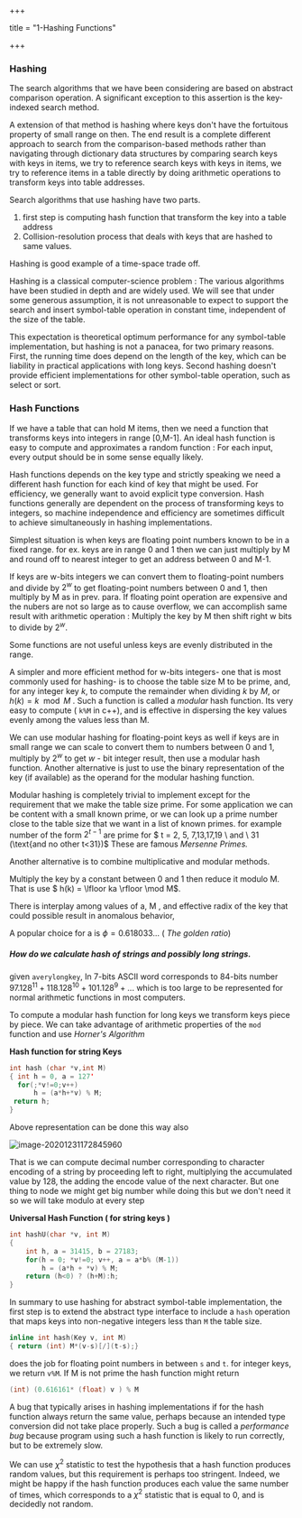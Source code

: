 +++

title = "1-Hashing Functions"

+++

### Hashing

The search algorithms that we have been considering are based on abstract comparison operation. A significant exception to this assertion is the key-indexed search method.

A extension of that method is hashing where keys don't have the fortuitous property of small range on then. The end result is a complete different approach to search from the comparison-based methods rather than navigating through dictionary data structures by comparing search keys with keys in items, we try to reference search keys with keys in items, we try to reference items in a table directly by doing arithmetic operations to transform keys into table addresses.

Search algorithms that use hashing have two parts.

1.  first step is computing hash function that transform the key into a table address
2. Collision-resolution process that deals with keys that are hashed to same values.

Hashing is good example of a time-space trade off.

Hashing is a classical computer-science problem : The various algorithms have been studied in depth and are widely used. We will see that under some generous assumption, it is not unreasonable to expect to support the search and insert symbol-table operation in constant time, independent of the size of the table.

This expectation is theoretical optimum performance for any symbol-table implementation, but hashing is not a panacea, for two primary reasons. First, the running time does depend on the length of the key, which can be liability in practical applications with long keys. Second hashing doesn't provide efficient implementations for other symbol-table operation, such as select or sort.

### Hash Functions

If we have a table that can hold M items, then we need a function that transforms keys into integers in range [0,M-1]. An ideal hash function is easy to compute and approximates a random function : For each input, every output should be in some sense equally likely.

Hash functions depends on the key type and strictly speaking we need a different hash function for each kind of key that might be used. For efficiency, we generally want to avoid explicit type conversion. Hash functions generally are dependent on the process of transforming keys to integers, so machine independence and efficiency are sometimes difficult to achieve simultaneously in hashing implementations.

Simplest situation is when keys are floating point numbers known to be in a fixed range. for ex. keys are in range 0 and 1 then we can just multiply by M and round off to nearest integer to get an address between 0 and M-1.

If keys are w-bits integers we can convert them to floating-point numbers and divide by $2^w$ to get floating-point numbers between 0 and 1, then multiply by M as in prev. para. If floating point operation are expensive and the nubers are not so large as to cause overflow, we can accomplish same result with arithmetic operation : Multiply the key by M then shift right w bits to divide by $2^w$.

Some functions are not useful unless keys are evenly distributed in the range.

A simpler and more efficient method for w-bits integers- one that is most commonly used for hashing- is to choose the table size M to be prime, and, for any integer key $k$, to compute the remainder when dividing $k$ by $M$, or $h(k) = k \mod M$ . Such a function is called a *modular* hash function. Its very easy to compute ( `k%M` in c++), and is effective in dispersing the key values evenly among the values less than M.

We can use modular hashing for floating-point keys as well if keys are in small range we can scale to convert them to numbers between 0 and 1, multiply by $2^w$ to get $w$ - bit integer result, then use a modular hash function. Another alternative is just to use the binary representation of the key (if available) as the operand for the modular hashing function.

Modular hashing is completely trivial to implement except for the requirement that we make the table size prime. For some application we can be content with a small known prime, or we can look up a prime number close to the table size that we want in a list of known primes. for example number of the form $2^{t-1}$ are prime for $ t = 2, 5, 7,13,17,19 \ and \ 31 (\text{and no other t<31})$ These are famous *Mersenne Primes.*

Another alternative is to combine multiplicative and modular methods.

Multiply the key by a constant between 0 and 1 then reduce it modulo M. That is use $ h(k) = \lfloor ka \rfloor \mod M$.

There is interplay among values of a, M , and effective radix of the key that could possible result in anomalous behavior,

A popular choice for a is $\phi = 0.618033...$ ( *The golden ratio*)

##### How do we calculate hash of strings and possibly long strings.

given `averylongkey`, In 7-bits ASCII word corresponds to 84-bits number $97.128^{11} + 118.128^{10}+101.128^9+...$ which is too large to be represented for normal arithmetic functions in most computers.

To compute a modular hash function for long keys we transform keys piece by piece. We can take advantage of arithmetic properties of the `mod` function and use *Horner's Algorithm*

**Hash function for string Keys**

````c++
int hash (char *v,int M)
{ int h = 0, a = 127'
  for(;*v!=0;v++)
      h = (a*h+*v) % M;
 return h;
}
````

Above representation can be done this way also

![image-20201231172845960](/1_Hashing_Functions.assets/image-20201231172845960.png)

That is we can compute decimal number corresponding to character encoding of a string by proceeding left to right, multiplying the accumulated value by 128, the adding the encode value of the next character. But one thing to node we might get big number while doing this but we don't need it so we will take modulo at every step

**Universal Hash Function ( for string keys )**

````c++
int hashU(char *v, int M)
{
    int h, a = 31415, b = 27183;
    for(h = 0; *v!=0; v++, a = a*b% (M-1))
        h = (a*h + *v) % M;
    return (h<0) ? (h+M):h;
}
````

In summary to use hashing for abstract symbol-table implementation, the first step is to extend the abstract type interface to include a `hash` operation that maps keys into non-negative integers less than `M` the table size.

````c++
inline int hash(Key v, int M)
{ return (int) M*(v-s)[/](t-s);}
````

does the job for floating point numbers in between `s` and `t`. for integer keys, we return `v%M`. If M is not prime the hash function might return

````c++
(int) (0.616161* (float) v ) % M
````

A bug that typically arises in hashing implementations if for the hash function always return the same value, perhaps because an intended type conversion did not take place properly. Such a bug is called a *performance bug* because program using such a hash function is likely to run correctly, but to be extremely slow.

We can use $\chi ^2$ statistic to test the hypothesis that a hash function produces random values, but this requirement is perhaps too stringent. Indeed, we might be happy if the hash function produces each value the same number of times, which corresponds to a $\chi^2$ statistic that is equal to 0, and is decidedly not random.
